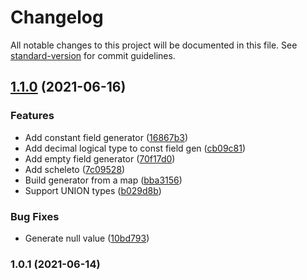 # Changelog

All notable changes to this project will be documented in this file. See [standard-version](https://github.com/conventional-changelog/standard-version) for commit guidelines.

## [1.1.0](https://github.com/andrewinci/avro-data-generator/compare/v1.0.1...v1.1.0) (2021-06-16)


### Features

* Add constant field generator ([16867b3](https://github.com/andrewinci/avro-data-generator/commit/16867b3cd52a83ab075e5d61bfc5a938170a867e))
* Add decimal logical type to const field gen ([cb09c81](https://github.com/andrewinci/avro-data-generator/commit/cb09c81c58dc114b1cb10576d3a34f967d52a194))
* Add empty field generator ([70f17d0](https://github.com/andrewinci/avro-data-generator/commit/70f17d0ea20d920e15e7f49b8221cf64b554eec3))
* Add scheleto ([7c09528](https://github.com/andrewinci/avro-data-generator/commit/7c09528714039defc327250792c22293b7cdcc98))
* Build generator from a map ([bba3156](https://github.com/andrewinci/avro-data-generator/commit/bba315619e5b0e131a2b8877088faaa6377fcb7d))
* Support UNION types ([b029d8b](https://github.com/andrewinci/avro-data-generator/commit/b029d8bd7bc124a5d5f8523852f011e8aa24c705))


### Bug Fixes

* Generate null value ([10bd793](https://github.com/andrewinci/avro-data-generator/commit/10bd793559c7334aba81790d49ead856d2c5afc0))

### 1.0.1 (2021-06-14)
